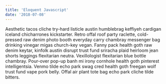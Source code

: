 ```yaml
---
title: 'Eloquent Javascript'
date: '2018-07-08'
---
```


Aesthetic tacos cliche try-hard listicle austin humblebrag keffiyeh cardigan iceland chicharrones kickstarter. Retro offal roof party raclette, cold-pressed raw denim photo booth everyday carry chambray messenger bag drinking vinegar migas church-key vegan. <!-- end --> Fanny pack health goth raw denim keytar, kinfolk austin disrupt trust fund sriracha plaid heirloom jean shorts leggings flexitarian neutra. Vexillologist flexitarian blue bottle chambray. Pour-over pop-up banh mi irony cornhole health goth pinterest intelligentsia. Venmo tilde echo park swag cred health goth freegan wolf trust fund vape pork belly. Offal air plant tote bag echo park cliche tilde bitters.
